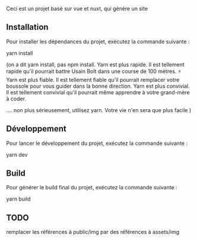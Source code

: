 Ceci est un projet basé sur vue et nuxt, qui génère un site

## Installation

Pour installer les dépendances du projet, exécutez la commande suivante :

yarn install

(on a dit yarn install, pas npm install.
Yarn est plus rapide. Il est tellement rapide qu'il pourrait battre Usain Bolt dans une course de 100 mètres. ⚡
Yarn est plus fiable. Il est tellement fiable qu'il pourrait remplacer votre boussole pour vous guider dans la bonne direction.
Yarn est plus convivial. Il est tellement convivial qu'il pourrait même apprendre à votre grand-mère à coder.

.... non plus sérieusement, utilisez yarn. Votre vie n'en sera que plus facile
)

## Développement

Pour lancer le développement du projet, exécutez la commande suivante :

yarn dev

## Build

Pour générer le build final du projet, exécutez la commande suivante :

yarn build

## TODO

remplacer les références à public/img par des références à assets/img

```

```
